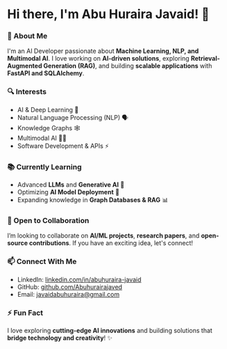# Hi there, I'm Abu Huraira Javaid! 👋

### 🚀 About Me
I'm an AI Developer passionate about **Machine Learning, NLP, and Multimodal AI**. I love working on **AI-driven solutions**, exploring **Retrieval-Augmented Generation (RAG)**, and building **scalable applications** with **FastAPI and SQLAlchemy**.

### 🔍 Interests
- AI & Deep Learning 🤖
- Natural Language Processing (NLP) 🗣️
- Knowledge Graphs 🕸️
- Multimodal AI 🎨🎵
- Software Development & APIs ⚡

### 📚 Currently Learning
- Advanced **LLMs** and **Generative AI** 🧠
- Optimizing **AI Model Deployment** 🚀
- Expanding knowledge in **Graph Databases & RAG** 📊

### 🤝 Open to Collaboration
I’m looking to collaborate on **AI/ML projects**, **research papers**, and **open-source contributions**. If you have an exciting idea, let's connect!

### 📫 Connect With Me
- LinkedIn: [linkedin.com/in/abuhuraira-javaid](https://linkedin.com/in/abuhuraira-javaid)
- GitHub: [github.com/Abuhurairajaved](https://github.com/Abuhurairajaved)
- Email: [javaidabuhuraira@gmail.com](mailto:javaidabuhuraira@gmail.com)

### ⚡ Fun Fact
I love exploring **cutting-edge AI innovations** and building solutions that **bridge technology and creativity**! ✨
